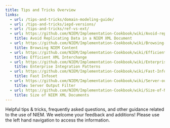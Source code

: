 ```yaml
---
title: Tips and Tricks Overview
links:
  - url: /tips-and-tricks/domain-modeling-guide/
  - url: /tips-and-tricks/iepd-versions/
  - url: /tips-and-tricks/ref-vs-ext/
  - url: https://github.com/NIEM/Implementation-Cookbook/wiki/Avoid-replicating-data-in-a-NIEM-XML-document
    title: Avoid Replicating Data in a NIEM XML Document
  - url: https://github.com/NIEM/Implementation-Cookbook/wiki/Browsing-the-content-of-NIEM
    title: Browsing NIEM Content
  - url: https://github.com/NIEM/Implementation-Cookbook/wiki/Efficient-XML-Interchange
    title: Efficient XML Interchange
  - url: https://github.com/NIEM/Implementation-Cookbook/wiki/Enterprise-Integration-Patterns
    title: Enterprise Integration Patterns
  - url: https://github.com/NIEM/Implementation-Cookbook/wiki/Fast-Infoset
    title: Fast Infoset
  - url: https://github.com/NIEM/Implementation-Cookbook/wiki/Server-output-filter
    title: Server Output Filter
  - url: https://github.com/NIEM/Implementation-Cookbook/wiki/Size-of-NIEM-XML-documents
    title: Size of NIEM XML Documents
---
```


Helpful tips & tricks, frequently asked questions, and other guidance related to the use of NIEM. We welcome your feedback and additions! Please use the left hand navigation to access the information.
